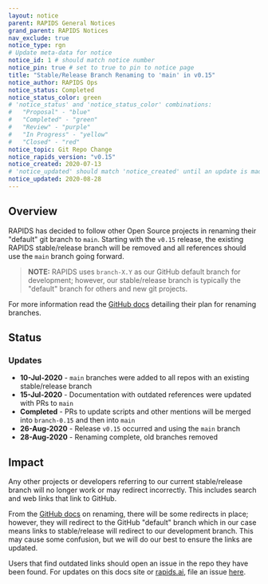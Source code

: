 ```yaml
---
layout: notice
parent: RAPIDS General Notices
grand_parent: RAPIDS Notices
nav_exclude: true
notice_type: rgn
# Update meta-data for notice
notice_id: 1 # should match notice number
notice_pin: true # set to true to pin to notice page
title: "Stable/Release Branch Renaming to 'main' in v0.15"
notice_author: RAPIDS Ops
notice_status: Completed
notice_status_color: green
# 'notice_status' and 'notice_status_color' combinations:
#   "Proposal" - "blue"
#   "Completed" - "green"
#   "Review" - "purple"
#   "In Progress" - "yellow"
#   "Closed" - "red"
notice_topic: Git Repo Change
notice_rapids_version: "v0.15"
notice_created: 2020-07-13
# 'notice_updated' should match 'notice_created' until an update is made
notice_updated: 2020-08-28
---
```


## Overview

RAPIDS has decided to follow other Open Source projects in renaming their
"default" git branch to `main`. Starting with the `v0.15` release, the existing
RAPIDS stable/release branch will be removed and all references should use the
`main` branch going forward.

>**NOTE:** RAPIDS uses `branch-X.Y` as our GitHub default branch for
development; however, our stable/release branch is typically the "default"
branch for others and new git projects.

For more information read the [GitHub docs](https://github.com/github/renaming/)
detailing their plan for renaming branches.

## Status

### Updates

- **10-Jul-2020** - `main` branches were added to all repos with an existing
stable/release branch
- **15-Jul-2020** - Documentation with outdated references were updated with PRs
to `main`
- **Completed** - PRs to update scripts and other mentions will be merged into
`branch-0.15` and then into `main`
- **26-Aug-2020** - Release `v0.15` occurred and using the `main` branch
- **28-Aug-2020** - Renaming complete, old branches removed

## Impact

Any other projects or developers referring to our current stable/release branch
will no longer work or may redirect incorrectly. This includes search and web
links that link to GitHub.

From the [GitHub docs](https://github.com/github/renaming/) on renaming, there
will be some redirects in place; however, they will redirect to the GitHub
"default" branch which in our case means links to stable/release will redirect
to our development branch. This may cause some confusion, but we will do our
best to ensure the links are updated.

Users that find outdated links should open an issue in the repo they have been
found. For updates on this docs site or [rapids.ai](https://rapids.ai), file an
issue [here](https://github.com/rapidsai/docs/issues/new/choose).
